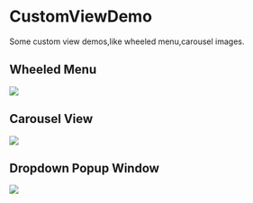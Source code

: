 # CustomViewDemo
Some custom view demos,like wheeled menu,carousel images.

## Wheeled Menu

![](http://oa3wvfmvl.bkt.clouddn.com/GIF.gif)

## Carousel View

![](http://oa3wvfmvl.bkt.clouddn.com/dsdsdsdGIF.gif)

## Dropdown Popup Window

![](http://oa3wvfmvl.bkt.clouddn.com/popupwindow.gif)